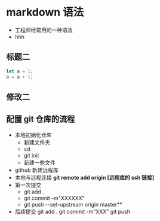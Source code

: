 # markdown 语法

- 工程师经常用的一种语法
- hhh

## 标题二

```javascript
let a = 1;
a = a + 1;
```

## 修改二

## 配置 git 仓库的流程

- 本地初始化仓库
  - 新建文件夹
  - cd
  - git init
  - 新建一些文件
- github 新建远程库
- 本地与远程连接
  **git remote add origin [远程库的 ssh 链接]**
- 第一次提交
  - git add .
  - git commit -m"XXXXXX"
  - git push --set-upstream origin master**
- 后续提交
  git add .
  git commit -m"XXX"
  git push
